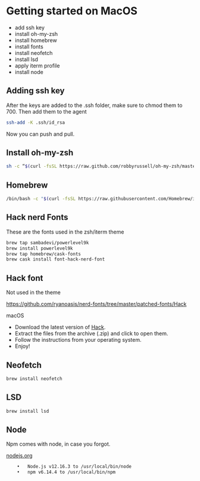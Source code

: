 # Getting started on MacOS

- add ssh key
- install oh-my-zsh
- install homebrew
- install fonts
- install neofetch
- install lsd
- apply iterm profile
- install node

## Adding ssh key

After the keys are added to the .ssh folder, make sure to chmod them to 700. Then add them to the agent

```bash
ssh-add -K .ssh/id_rsa
```

Now you can push and pull.

## Install oh-my-zsh

```bash
sh -c “$(curl -fsSL https://raw.github.com/robbyrussell/oh-my-zsh/master/tools/install.sh)"
```

## Homebrew

```zsh
/bin/bash -c "$(curl -fsSL https://raw.githubusercontent.com/Homebrew/install/master/install.sh)"
```

## Hack nerd Fonts

These are the fonts used in the zsh/iterm theme

```zsh
brew tap sambadevi/powerlevel9k
brew install powerlevel9k
brew tap homebrew/cask-fonts
brew cask install font-hack-nerd-font
```

## Hack font

Not used in the theme

https://github.com/ryanoasis/nerd-fonts/tree/master/patched-fonts/Hack

macOS
- Download the latest version of [Hack](https://github.com/source-foundry/Hack/releases/download/v3.003/Hack-v3.003-ttf.zip).
- Extract the files from the archive (.zip) and click to open them.
- Follow the instructions from your operating system.
- Enjoy!

## Neofetch

```zsh
brew install neofetch
```

## LSD

```zsh
brew install lsd
```

## Node

Npm comes with node, in case you forgot.

[nodejs.org](https://nodejs.org/en/)

```bash
	•	Node.js v12.16.3 to /usr/local/bin/node
	•	npm v6.14.4 to /usr/local/bin/npm
```

